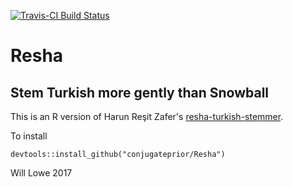 [![Travis-CI Build Status](https://travis-ci.org/conjugateprior/Resha.svg?branch=master)](https://travis-ci.org/conjugateprior/Resha)

# Resha

## Stem Turkish more gently than Snowball

This is an R version of Harun Reşit Zafer's [resha-turkish-stemmer](https://github.com/hrzafer/resha-turkish-stemmer).

To install

```{r}
devtools::install_github("conjugateprior/Resha")
```

Will Lowe 2017

